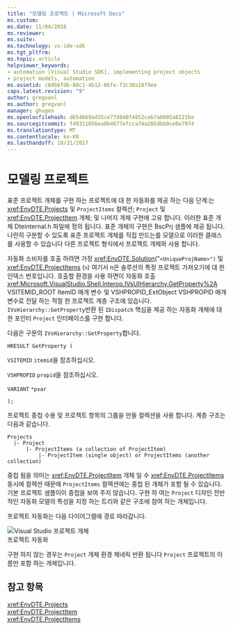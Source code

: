 ```yaml
---
title: "모델링 프로젝트 | Microsoft Docs"
ms.custom: 
ms.date: 11/04/2016
ms.reviewer: 
ms.suite: 
ms.technology: vs-ide-sdk
ms.tgt_pltfrm: 
ms.topic: article
helpviewer_keywords:
- automation [Visual Studio SDK], implementing project objects
- project models, automation
ms.assetid: c8db8fdb-88c1-4b12-86fe-f3c30a18f9ee
caps.latest.revision: "9"
author: gregvanl
ms.author: gregvanl
manager: ghogen
ms.openlocfilehash: d654669ad35ce77d840f4852ceb7a6605a8221be
ms.sourcegitcommit: f40311056ea0b4677efcca74a285dbb0ce0e7974
ms.translationtype: MT
ms.contentlocale: ko-KR
ms.lasthandoff: 10/31/2017
---
```

# <a name="project-modeling"></a>모델링 프로젝트
표준 프로젝트 개체를 구현 하는 프로젝트에 대 한 자동화를 제공 하는 다음 단계:는 <xref:EnvDTE.Projects> 및 `ProjectItems` 컬렉션; `Project` 및 <xref:EnvDTE.ProjectItem> 개체; 및 나머지 개체 구현에 고유 합니다. 이러한 표준 개체 Dteinternal.h 파일에 정의 됩니다. 표준 개체의 구현은 BscPrj 샘플에 제공 됩니다. 나란히 구분할 수 있도록 표준 프로젝트 개체를 직접 만드는를 모델으로 이러한 클래스를 사용할 수 있습니다 다른 프로젝트 형식에서 프로젝트 개체와 사용 합니다.  
  
 자동화 소비자를 호출 하려면 가정 <xref:EnvDTE.Solution>("`<UniqueProjName>")` 및 <xref:EnvDTE.ProjectItems> (`n`) 여기서 n은 솔루션의 특정 프로젝트 가져오기에 대 한 인덱스 번호입니다. 호출할 환경을 사용 하면이 자동화 호출 <xref:Microsoft.VisualStudio.Shell.Interop.IVsUIHierarchy.GetProperty%2A> VSITEMID_ROOT ItemID 매개 변수 및 VSHPROPID_ExtObject VSHPROPID 매개 변수로 전달 하는 적절 한 프로젝트 계층 구조에 있습니다. `IVsHierarchy::GetProperty`반환 된 `IDispatch` 핵심을 제공 하는 자동화 개체에 대 한 포인터 `Project` 인터페이스를 구현 합니다.  
  
 다음은 구문의 `IVsHierarchy::GetProperty`합니다.  
  
 `HRESULT GetProperty (`  
  
 `VSITEMID` `itemid`을 참조하십시오.  
  
 `VSHPROPID` `propid`을 참조하십시오.  
  
 `VARIANT` `*pvar`  
  
 `);`  
  
 프로젝트 중첩 수용 및 프로젝트 항목의 그룹을 만들 컬렉션을 사용 합니다. 계층 구조는 다음과 같습니다.  
  
```  
Projects  
  |- Project  
      |- ProjectItems (a collection of ProjectItem)  
          |- ProjectItem (single object) or ProjectItems (another collection)  
```  
  
 중첩 됨을 의미는 <xref:EnvDTE.ProjectItem> 개체 일 수 <xref:EnvDTE.ProjectItems> 동시에 컬렉션 때문에 `ProjectItems` 컬렉션에는 중첩 된 개체가 포함 될 수 있습니다. 기본 프로젝트 샘플이이 중첩을 보여 주지 않습니다. 구현 하 여는 `Project` 디자인 전반적인 자동화 모델의 특성을 지정 하는 트리와 같은 구조에 참여 하는 개체입니다.  
  
 프로젝트 자동화는 다음 다이어그램에 경로 따라갑니다.  
  
 ![Visual Studio 프로젝트 개체](../../extensibility/internals/media/projectobjects.gif "ProjectObjects")  
프로젝트 자동화  
  
 구현 하지 않는 경우는 `Project` 개체 환경 제네릭 반환 됩니다 `Project` 프로젝트의 이름만 포함 하는 개체입니다.  
  
## <a name="see-also"></a>참고 항목  
 <xref:EnvDTE.Projects>   
 <xref:EnvDTE.ProjectItem>   
 <xref:EnvDTE.ProjectItems>